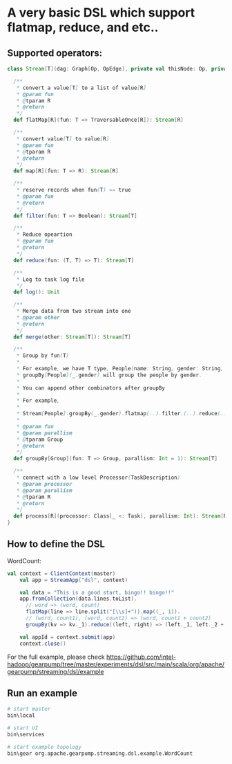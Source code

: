 A very basic DSL which support flatmap, reduce, and etc..
======================


Supported operators:
------------------
```scala
class Stream[T](dag: Graph[Op, OpEdge], private val thisNode: Op, private val edge: Option[OpEdge] = None) {

  /**
   * convert a value[T] to a list of value[R]
   * @param fun
   * @tparam R
   * @return
   */
  def flatMap[R](fun: T => TraversableOnce[R]): Stream[R]

  /**
   * convert value[T] to value[R]
   * @param fun
   * @tparam R
   * @return
   */
  def map[R](fun: T => R): Stream[R]

  /**
   * reserve records when fun(T) == true
   * @param fun
   * @return
   */
  def filter(fun: T => Boolean): Stream[T]

  /**
   * Reduce opeartion
   * @param fun
   * @return
   */
  def reduce(fun: (T, T) => T): Stream[T]

  /**
   * Log to task log file
   */
  def log(): Unit

  /**
   * Merge data from two stream into one
   * @param other
   * @return
   */
  def merge(other: Stream[T]): Stream[T]

  /**
   * Group by fun(T)
   *
   * For example, we have T type, People(name: String, gender: String, age: Int)
   * groupBy[People](_.gender) will group the people by gender.
   *
   * You can append other combinators after groupBy
   *
   * For example,
   *
   * Stream[People].groupBy(_.gender).flatmap(..).filter.(..).reduce(..)
   *
   * @param fun
   * @param parallism
   * @tparam Group
   * @return
   */
  def groupBy[Group](fun: T => Group, parallism: Int = 1): Stream[T]

  /**
   * connect with a low level Processor(TaskDescription)
   * @param processor
   * @param parallism
   * @tparam R
   * @return
   */
  def process[R](processor: Class[_ <: Task], parallism: Int): Stream[R]
}

```

How to define the DSL
---------------
WordCount:

```scala
val context = ClientContext(master)
    val app = StreamApp("dsl", context)

    val data = "This is a good start, bingo!! bingo!!"
    app.fromCollection(data.lines.toList).
      // word => (word, count)
      flatMap(line => line.split("[\\s]+")).map((_, 1)).
      // (word, count1), (word, count2) => (word, count1 + count2)
      groupBy(kv => kv._1).reduce((left, right) => (left._1, left._2 + right._2))

    val appId = context.submit(app)
    context.close()
```

For the full example, please check https://github.com/intel-hadoop/gearpump/tree/master/experiments/dsl/src/main/scala/org/apache/gearpump/streaming/dsl/example


Run an example
---------------------
```bash
# start master
bin\local

# start UI
bin\services

# start example topology
bin\gear org.apache.gearpump.streaming.dsl.example.WordCount
```